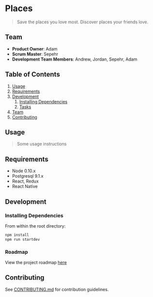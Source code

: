 # Places

> Save the places you love most.
> Discover places your friends love.

## Team

  - __Product Owner__: Adam
  - __Scrum Master__: Sepehr
  - __Development Team Members__: Andrew, Jordan, Sepehr, Adam

## Table of Contents

1. [Usage](#Usage)
1. [Requirements](#requirements)
1. [Development](#development)
    1. [Installing Dependencies](#installing-dependencies)
    1. [Tasks](#tasks)
1. [Team](#team)
1. [Contributing](#contributing)

## Usage

> Some usage instructions

## Requirements

- Node 0.10.x
- Postgresql 9.1.x
- React, Redux
- React Native

## Development

### Installing Dependencies

From within the root directory:

```sh
npm install
npm run startdev
```

### Roadmap

View the project roadmap [here](https://waffle.io/hr43-thesis/places/join)


## Contributing

See [CONTRIBUTING.md](CONTRIBUTING.md) for contribution guidelines.
